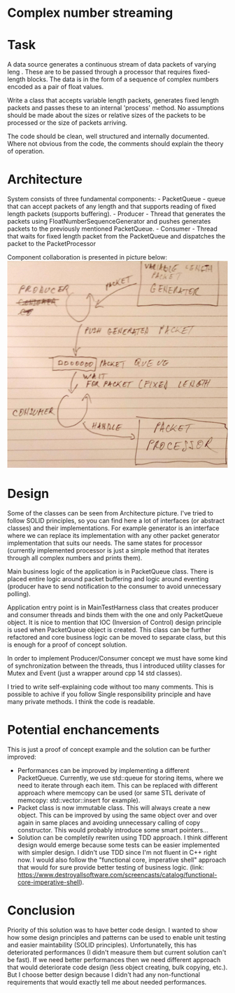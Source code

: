 # Complex number streaming
# Task
A data source generates a continuous stream of data packets of varying leng . These are to be passed through a processor that requires fixed-length blocks. The data is in the form of a sequence of complex numbers encoded as a pair of float values.

Write a class that accepts variable length packets, generates fixed length packets and passes these to an internal 'process' method. No assumptions should be made about the sizes or relative sizes of the packets to be processed or the size of packets arriving.

The code should be clean, well structured and internally documented. Where not obvious from the code, the comments should explain the theory of operation.
# Architecture
System consists of three fundamental components:
    - PacketQueue - queue that can accept packets of any length and that supports reading of fixed length packets (supports buffering).
    - Producer - Thread that generates the packets using FloatNumberSequenceGenerator and pushes generates packets to the previously mentioned PacketQueue.
    - Consumer - Thread that waits for fixed length packet from the PacketQueue and dispatches the packet to the PacketProcessor
 
Component collaboration is presented in picture below:
![alt text](https://github.com/culaja/CppDsp/blob/master/Architecture.png)

# Design
Some of the classes can be seen from Architecture picture. I've tried to follow SOLID principles, so you can find here a lot of interfaces (or abstract classes) and their implementations. For example generator is an interface where we can replace its implementation with any other packet generator implementation that suits our needs. The same states for processor (currently implemented processor is just a simple method that iterates through all complex numbers and prints them).

Main business logic of the application is in PacketQueue class. There is placed entire logic around packet buffering and logic around eventing (producer have to send notification to the consumer to avoid unnecessary polling).

Application entry point is in MainTestHarness class that creates producer and consumer threads and binds them with the one and only PacketQueue object. It is nice to mention that IOC (Inversion of Control) design principle is used when PacketQueue object is created. This class can be further refactored and core business logic can be moved to separate class, but this is enough for a proof of concept solution.

In order to implement Producer/Consumer concept we must have some kind of synchronization between the threads, thus I introduced utility classes for Mutex and Event (just a wrapper around cpp 14 std classes).

I tried to write self-explaining code without too many comments. This is possible to achive if you follow Single responsibility principle and have many private methods. I think the code is readable.

# Potential enchancements
This is just a proof of concept example and the solution can be further improved:
- Performances can be improved by implementing a different PacketQueue. Currently, we use std::queue<float> for storing items, where we need to iterate through each item. This can be replaced with different approach where memcopy can be used (or same STL derivate of memcopy: std::vector::insert for example).
- Packet class is now immutable class. This will always create a new object. This can be improved by using the same object over and over again in same places and avoiding unnecessary calling of copy constructor. This would probably introduce some smart pointers...
- Solution can be completily rewriten using TDD approach. I think different design would emerge because some tests can be easier implemented with simpler design. I didn't use TDD since I'm not fluent in C++ right now. I would also follow the "functional core, imperative shell" approach that would for sure provide better testing of business logic. (link: https://www.destroyallsoftware.com/screencasts/catalog/functional-core-imperative-shell).

# Conclusion
Priority of this solution was to have better code design. I wanted to show how some design principles and patterns can be used to enable unit testing and easier maintability (SOLID principles). Unfortunatelly, this has deteriorated performances (I didn't measure them but current solution can't be fast). If we need better performances then we need different approach that would deteriorate code design (less object creating, bulk copying, etc.). But I choose better design because I didn't had any non-functional requirements that would exactly tell me about needed performances.
